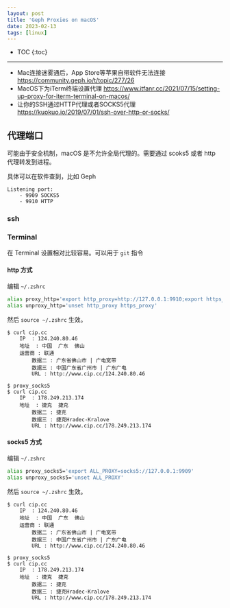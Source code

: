 ```yaml
---
layout: post
title: 'Geph Proxies on macOS'
date: 2023-02-13
tags: [linux]
---
```


* TOC 
{:toc}

---


- Mac连接迷雾通后，App Store等苹果自带软件无法连接 https://community.geph.io/t/topic/277/26
- MacOS下为iTerm终端设置代理 https://www.itfanr.cc/2021/07/15/setting-up-proxy-for-iterm-terminal-on-macos/
- 让你的SSH通过HTTP代理或者SOCKS5代理 https://kuokuo.io/2019/07/01/ssh-over-http-or-socks/

## 代理端口

可能由于安全机制，macOS 是不允许全局代理的。需要通过 scoks5 或者 http 代理转发到进程。

具体可以在软件查到，比如 Geph 

```
Listening port: 
    - 9909 SOCKS5 
    - 9910 HTTP
```

### ssh 



### Terminal 

在 Terminal 设置相对比较容易。可以用于 `git` 指令 

#### http 方式

编辑 `~/.zshrc`

```bash
alias proxy_http='export http_proxy=http://127.0.0.1:9910;export https_proxy=http://127.0.0.1:9910;'
alias unproxy_http='unset http_proxy https_proxy'
```

然后 `source ~/.zshrc` 生效。

```
$ curl cip.cc
    IP	: 124.240.80.46
    地址	: 中国  广东  佛山
    运营商	: 联通
        数据二	: 广东省佛山市 | 广电宽带
        数据三	: 中国广东省广州市 | 广东广电
        URL	: http://www.cip.cc/124.240.80.46

$ proxy_socks5
$ curl cip.cc
    IP	: 178.249.213.174
    地址	: 捷克  捷克
        数据二	: 捷克
        数据三	: 捷克Hradec-Kralove
        URL	: http://www.cip.cc/178.249.213.174
```


#### socks5 方式

编辑 `~/.zshrc` 

```bash
alias proxy_socks5='export ALL_PROXY=socks5://127.0.0.1:9909'
alias unproxy_socks5='unset ALL_PROXY'
```

然后 `source ~/.zshrc` 生效。

```
$ curl cip.cc
    IP	: 124.240.80.46
    地址	: 中国  广东  佛山
    运营商	: 联通
        数据二	: 广东省佛山市 | 广电宽带
        数据三	: 中国广东省广州市 | 广东广电
        URL	: http://www.cip.cc/124.240.80.46

$ proxy_socks5
$ curl cip.cc
    IP	: 178.249.213.174
    地址	: 捷克  捷克
        数据二	: 捷克
        数据三	: 捷克Hradec-Kralove
        URL	: http://www.cip.cc/178.249.213.174
```



